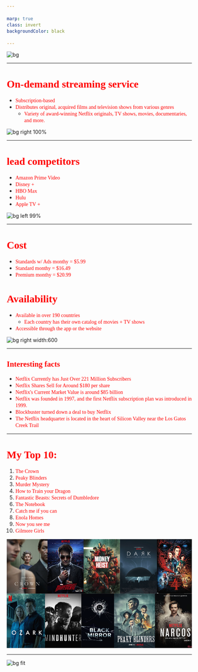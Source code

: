 ```yaml
--- 

marp: true
class: invert
backgroundColor: black

---
```


![bg](https://www.edigitalagency.com.au/wp-content/uploads/Netflix-logo-red-black-png.png)
 
---

# <span style="font-family: times new roman; color: red">On-demand streaming service</span>
* <span style="font-family: times new roman; color: red"> Subscription-based </span>
* <span style="font-family: times new roman; color: red">Distributes original, acquired films and 
television shows from various genres</span>
    * <span style="font-family: times new roman; color: red">Variety of award-winning Netflix originals, 
    TV shows, movies, documentaries, and more. </span>



![bg right 100%](https://www.digitaltrends.com/wp-content/uploads/2023/02/netflix-manage-profiles.jpeg?p=1)

    


---


# <span style="font-family: times new roman; color: red; text-align: center">lead competitors</span>
* <span style="font-family: times new roman; color: red"> Amazon Prime Video </span>
* <span style="font-family: times new roman; color: red">Disney + </span>
* <span style="font-family: times new roman; color: red"> HBO Max </span>
* <span style="font-family: times new roman; color: red">Hulu </span>
* <span style="font-family: times new roman; color: red"> Apple TV +</span>

![bg left 99%](https://i0.wp.com/techweez.com/wp-content/uploads/2020/01/streaming-services.jpg?fit=1200%2C628&ssl=1)

---

# <span style="font-family: times new roman; color: red; text-align: center">Cost</span>
* <span style="font-family: times new roman; color: red"> Standards w/ Ads monthy = $5.99</span>  
* <span style="font-family: times new roman; color: red"> Standard monthy = $16.49</span>
* <span style="font-family: times new roman; color: red"> Premium monthy = $20.99</span>

# <span style="font-family: times new roman; color: red; text-align: center">Availability</span>
* <span style="font-family: times new roman; color: red"> Available in over 190 countries</span>
    * <span style="font-family: times new roman; color: red"> Each country has their own catalog 
    of movies + TV shows</span>
* <span style="font-family: times new roman; color: red">Accessible through the app or the website  </span>

![bg right width:600](https://upload.wikimedia.org/wikipedia/commons/0/09/Netflix_area.svg)

---

## <span style="font-family: times new roman; color: red; text-align: center">Interesting facts</span>
* <span style="font-family: times new roman; color: red; text-align: center"> Netflix Currently has Just Over 221 Million Subscribers</span>
* <span style="font-family: times new roman; color: red; text-align: center">Netflix Shares Sell for Around $180 per share </span>
* <span style="font-family: times new roman; color: red; text-align: center">Netflix's Current Market Value is around $85 billion</span>
* <span style="font-family: times new roman; color: red; text-align: center">Netflix was founded in 1997, and the first Netflix subscription plan was introduced in 1999.</span>
 * <span style="font-family: times new roman; color: red; text-align: center">Blockbuster turned down a deal to buy Netflix </span>
 * <span style="font-family: times new roman; color: red; text-align: center">The Netflix headquarter is located in the heart of Silicon Valley near the Los Gatos Creek Trail
 
 
---


# <span style="font-family: times new roman; color: red; text-align: center">My Top 10:</span>
1. <span style="font-family: times new roman; color: red; text-align: center">The Crown</span>  
2. <span style="font-family: times new roman; color: red; text-align: center">Peaky Blinders</span> 
3. <span style="font-family: times new roman; color: red; text-align: center">Murder Mystery</span>
4. <span style="font-family: times new roman; color: red; text-align: center"> How to Train your Dragon</span>
5. <span style="font-family: times new roman; color: red; text-align: center">Fantastic Beasts: Secrets of Dumbledore</span>
6. <span style="font-family: times new roman; color: red; text-align: center">The Notebook</span>
7. <span style="font-family: times new roman; color: red; text-align: center">Catch me if you can</span>
8. <span style="font-family: times new roman; color: red; text-align: center">Enola Homes</span>
9. <span style="font-family: times new roman; color: red; text-align: center">Now you see me </span>
10. <span style="font-family: times new roman; color: red; text-align: center">Gilmore Girls</span>

![bg right fit](./Images/netflix-series.png)

---

![bg fit](https://cdn.arstechnica.net/wp-content/uploads/2019/01/Netflix-homepage-800x413.png)
